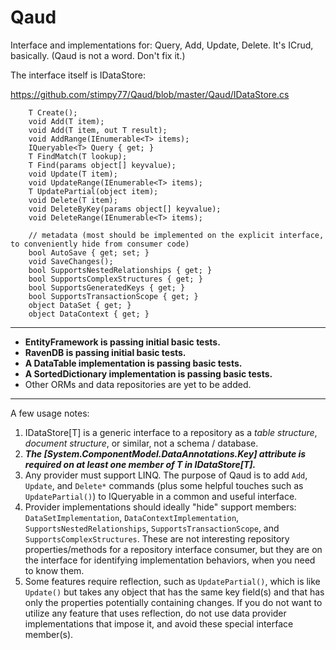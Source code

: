 Qaud
====

Interface and implementations for: Query, Add, Update, Delete. It's ICrud, basically. (Qaud is not a word. Don't fix it.)

The interface itself is IDataStore<T>:

https://github.com/stimpy77/Qaud/blob/master/Qaud/IDataStore.cs

        T Create();
        void Add(T item);
        void Add(T item, out T result);
        void AddRange(IEnumerable<T> items);
        IQueryable<T> Query { get; }
        T FindMatch(T lookup);
        T Find(params object[] keyvalue);
        void Update(T item);
        void UpdateRange(IEnumerable<T> items);
        T UpdatePartial(object item);
        void Delete(T item);
        void DeleteByKey(params object[] keyvalue);
        void DeleteRange(IEnumerable<T> items);
        
        // metadata (most should be implemented on the explicit interface, to conveniently hide from consumer code)
        bool AutoSave { get; set; }
        void SaveChanges();
        bool SupportsNestedRelationships { get; }
        bool SupportsComplexStructures { get; }
        bool SupportsGeneratedKeys { get; }
        bool SupportsTransactionScope { get; }
        object DataSet { get; }
        object DataContext { get; }


---

* **EntityFramework is passing initial basic tests.**
* **RavenDB is passing initial basic tests.**
* **A DataTable implementation is passing basic tests.**
* **A SortedDictionary implementation is passing basic tests.**
* Other ORMs and data repositories are yet to be added.

_____

A few usage notes:

1. IDataStore[T] is a generic interface to a repository as a *table structure*, *document structure*, or similar, not a schema / database.
2. ***The [System.ComponentModel.DataAnnotations.Key] attribute is required on at least one member of T in IDataStore[T].***
3. Any provider must support LINQ. The purpose of Qaud is to add `Add`, `Update`, and `Delete*` commands (plus some helpful touches such as `UpdatePartial()`) to IQueryable in a common and useful interface.
4. Provider implementations should ideally "hide" support members: `DataSetImplementation`, `DataContextImplementation`, `SupportsNestedRelationships`, `SupportsTransactionScope`, and `SupportsComplexStructures`. These are not interesting repository properties/methods for a repository interface consumer, but they are on the interface for identifying implementation behaviors, when you need to know them.
5. Some features require reflection, such as `UpdatePartial()`, which is like `Update()` but takes any object that has the same key field(s) and that has only the properties potentially containing changes. If you do not want to utilize any feature that uses reflection, do not use data provider implementations that impose it, and avoid these special interface member(s).
